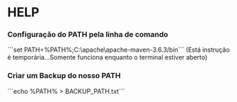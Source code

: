 # HELP
### Configuração do PATH pela linha de comando
´´´set PATH=%PATH%;C:\apache\apache-maven-3.6.3/bin´´´ (Está instrução é temporária...Somente funciona enquanto o terminal estiver aberto)

### Criar um Backup do nosso PATH
´´´echo %PATH% > BACKUP_PATH.txt´´´

